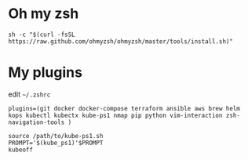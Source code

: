 # Oh my zsh
```
sh -c "$(curl -fsSL https://raw.github.com/ohmyzsh/ohmyzsh/master/tools/install.sh)"
```

# My plugins
edit `~/.zshrc`
```
plugins=(git docker docker-compose terraform ansible aws brew helm kops kubectl kubectx kube-ps1 nmap pip python vim-interaction zsh-navigation-tools )

source /path/to/kube-ps1.sh
PROMPT='$(kube_ps1)'$PROMPT
kubeoff
```

